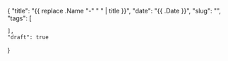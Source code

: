 {
	"title": "{{ replace .Name "-" " " | title }}",
	"date": "{{ .Date }}",
	"slug": "",
	"tags": [
		
	],
	"draft": true
}

